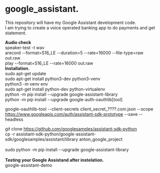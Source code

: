 # google_assistant.<br>
This repository will have my Google Assistant development code.<br>
I am trying to create a voice operated banking app to do payments and get statement.<br>

<b>Audio check</b><br>
speaker-test -t wav<br>
arecord --format=S16_LE --duration=5 --rate=16000 --file-type=raw out.raw<br>
play --format=S16_LE --rate=16000 out.raw<br>
<b>Installation.</b><br>
sudo apt-get update<br>
sudo apt-get install python3-dev python3-venv<br>
python3 -m venv env<br>
sudo apt-get install python-dev python-virtualenv<br>
python -m pip install --upgrade google-assistant-library<br>
python -m pip install --upgrade google-auth-oauthlib[tool]<br>

google-oauthlib-tool --client-secrets client_secret_????.com.json  --scope https://www.googleapis.com/auth/assistant-sdk-prototype --save --headless<br>

git clone https://github.com/googlesamples/assistant-sdk-python<br>
cp -r assistant-sdk-python/google-assistant-sdk/googlesamples/assistant/library anton_google_project<br>
<br>
sudo python -m pip install --upgrade google-assistant-library<br>
<br>
<b>Testing your Google Assistand after instelation.</b><br>
google-assistant-demo<br>
